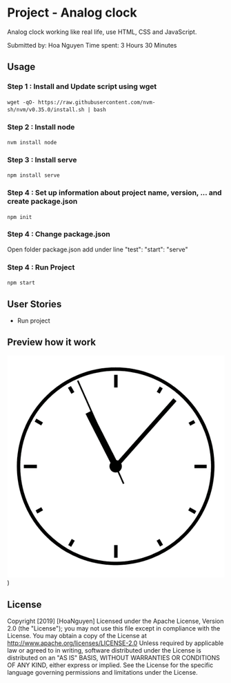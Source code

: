 # Project - Analog clock
Analog clock working like real life, use HTML, CSS and JavaScript.

Submitted by: Hoa Nguyen
Time spent: 3 Hours 30 Minutes

## Usage
### Step 1 : Install and Update script using wget
`wget -qO- https://raw.githubusercontent.com/nvm-sh/nvm/v0.35.0/install.sh | bash`


### Step 2 : Install node
`nvm install node`


### Step 3 : Install serve
`npm install serve`

### Step 4 : Set up information about project name, version, ... and create package.json
`npm init`

### Step 4 : Change package.json
Open folder package.json add under line "test":
"start": "serve"


### Step 4 : Run Project
`npm start` 


## User Stories

+ Run project

## Preview how it work

![Analog clock!](https://github.com/hoanguyen1203/Analog-clock/blob/master/analog-clock.gif))


## License

Copyright [2019] [HoaNguyen]
Licensed under the Apache License, Version 2.0 (the "License");
you may not use this file except in compliance with the License.
You may obtain a copy of the License at
   http://www.apache.org/licenses/LICENSE-2.0
Unless required by applicable law or agreed to in writing, software
distributed under the License is distributed on an "AS IS" BASIS,
WITHOUT WARRANTIES OR CONDITIONS OF ANY KIND, either express or implied.
See the License for the specific language governing permissions and
limitations under the License.